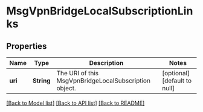 # MsgVpnBridgeLocalSubscriptionLinks

## Properties
Name | Type | Description | Notes
------------ | ------------- | ------------- | -------------
**uri** | **String** | The URI of this MsgVpnBridgeLocalSubscription object. | [optional] [default to null]

[[Back to Model list]](../README.md#documentation-for-models) [[Back to API list]](../README.md#documentation-for-api-endpoints) [[Back to README]](../README.md)


